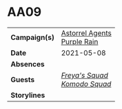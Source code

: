 # AA09

|||
| --- | --- |
| **Campaign(s)** | [Astorrel Agents](../campaigns/astorrel-agents/astorrel-agents.md)<br />[Purple Rain](../campaigns/purple-rain/purple-rain.md) | session.2
| **Date** | 2021-05-08 |
| **Absences** | |
| **Guests** | *[Freya's Squad](../organisations/astorrel/squads/freyas-squad.md)*<br />*[Komodo Squad](../organisations/astorrel/squads/komodo-squad.md)* |
| **Storylines** | |
